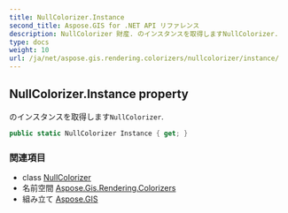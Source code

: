 ```yaml
---
title: NullColorizer.Instance
second_title: Aspose.GIS for .NET API リファレンス
description: NullColorizer 財産. のインスタンスを取得しますNullColorizer.
type: docs
weight: 10
url: /ja/net/aspose.gis.rendering.colorizers/nullcolorizer/instance/
---
```

## NullColorizer.Instance property

のインスタンスを取得します`NullColorizer`.

```csharp
public static NullColorizer Instance { get; }
```

### 関連項目

* class [NullColorizer](../)
* 名前空間 [Aspose.Gis.Rendering.Colorizers](../../nullcolorizer/)
* 組み立て [Aspose.GIS](../../../)


